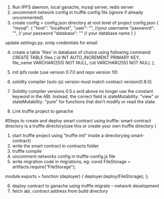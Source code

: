 1. Run IPFS daemon, local ganache, mysql server, redis server
2. uncomment network config in truffle config file (ignore if already uncommented)
3. create config > config.json directory at root level of project
config.json
{
    "mysql": {
      "host": "localhost",
      "user": "", //your username
      "password": "", // your password
      "database": "" // your database name
    }
}

update settings.py: smtp credentials for email



4. create a table 'files' in database of choice using following command: 
CREATE TABLE files (
    id INT AUTO_INCREMENT PRIMARY KEY,
    file_name VARCHAR(255) NOT NULL,
    cid VARCHAR(255) NOT NULL
);

5. init ipfs node (use version 0.7.0 and repo version 10)
6. solidity compiler (solc-js) version must match contract version(0.8.0)
7. Solidity compiler versions 0.5.x and above no longer use the constant keyword in the ABI. Instead, the correct field is stateMutability: "view" or stateMutability: "pure" for functions that don’t modify or read the state.
8. Link truffle project to ganache 

#Steps to create and deploy smart contract using truffle: 
smart-contract directory is a truffle directory(use this or create your own truffle directory )
1. start truffle project using "truffle init" inside a directory(eg smart-contract)
2. write the smart contract in contracts folder
3. truffle compile
4. uncomment networks config in truffle-config.js file
5. write migration code in migrations, eg:
const FileStorage = artifacts.require("FileStorage");

module.exports = function (deployer) {
  deployer.deploy(FileStorage);
};

6. deploy contract to ganache using truffle migrate --network development
7. fetch abi, contract address from build directory
